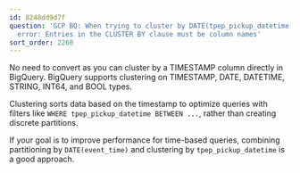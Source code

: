 ```yaml
---
id: 8248dd9d7f
question: 'GCP BQ: When trying to cluster by DATE(tpep_pickup_datetime) it gives an
  error: Entries in the CLUSTER BY clause must be column names'
sort_order: 2260
---
```


No need to convert as you can cluster by a TIMESTAMP column directly in BigQuery. BigQuery supports clustering on TIMESTAMP, DATE, DATETIME, STRING, INT64, and BOOL types.

Clustering sorts data based on the timestamp to optimize queries with filters like `WHERE tpep_pickup_datetime BETWEEN ...`, rather than creating discrete partitions.

If your goal is to improve performance for time-based queries, combining partitioning by `DATE(event_time)` and clustering by `tpep_pickup_datetime` is a good approach.